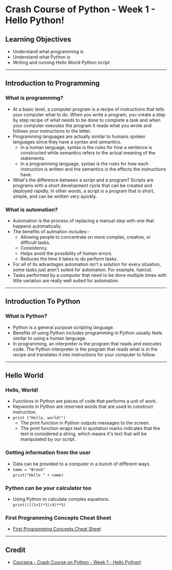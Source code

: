 # Crash Course of Python - Week 1 - Hello Python!

## Learning Objectives
* Understand what programming is
* Understand what Python is
* Writing and running Hello World Python script

---

## Introduction to Programming
### What is programming?
* At a basic level, a computer program is a recipe of instructions that tells your computer what to do. When you write a program, you create a step by step recipe of what needs to be done to complete a task and when your computer executes the program it reads what you wrote and follows your instructions to the letter.
* Programming languages are actually similar to humans spoken languages since they have a syntax and semantics.
  * In a human language, syntax is the rules for how a sentence is constructed while semantics refers to the actual meaning of the statements.  
  * In a programming language, syntax is the rules for how each instruction is written and the semantics is the effects the instructions have.  
* What's the difference between a script and a program? Scripts are programs with a short development cycle that can be created and deployed rapidly. In other words, a script is a program that is short, simple, and can be written very quickly.

### What is automation?
* Automation is the process of replacing a manual step with one that happens automatically.
* The benefits of autmation includes:-
  * Allowing people to concentrate on more complex, creative, or difficult tasks.
  * Consistency.
  * Helps avoid the possibility of human errors.
  * Reduces the time it takes to do perform tasks.
* For all of its advantages automation isn't a solution for every situation, some tasks just aren't suited for automation. For example, haircut.
* Tasks performed by a computer that need to be done multiple times with little variation are really well suited for automation.

---

## Introduction To Python
### What is Python?
* Python is a general purpose scripting language.
* Benefits of using Python includes programming in Python usually feels similar to using a human language.
* In programming, an interpreter is the program that reads and executes code. The Python interpreter is the program that reads what is in the recipe and translates it into instructions for your computer to follow.

---

## Hello World
### Hello, World!
* Functions in Python are pieces of code that performs a unit of work.
* Keywords in Python are reserved words that are used to construct instruction.
* `print ("Hello, world!")`
  * The print function in Python outputs messages to the screen.
  * The print function wraps text in quotation marks indicates that the text is considered a string, which means it's text that will be manipulated by our script.
  
### Getting information from the user
* Data can be provided to a computer in a bunch of different ways.
* `name = "Brook"`  
`print("Hello " + name)`

### Python can be your calculator too
* Using Python to calculate complex equations.  
`print((((1+2)*3)/4)**5)`
    
### First Programming Concepts Cheat Sheet
* [First Programming Concepts Cheat Sheet](https://www.coursera.org/learn/python-crash-course/supplement/nonTo/first-programming-concepts-cheat-sheet)

---

## Credit
* [Coursera - Crash Course on Python - Week 1 - Hello Python!](https://www.coursera.org/learn/python-crash-course/home/week/1)
